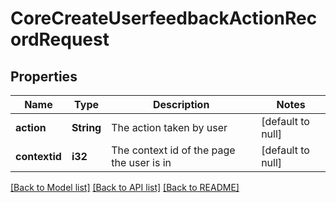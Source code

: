 # CoreCreateUserfeedbackActionRecordRequest

## Properties

Name | Type | Description | Notes
------------ | ------------- | ------------- | -------------
**action** | **String** | The action taken by user | [default to null]
**contextid** | **i32** | The context id of the page the user is in | [default to null]

[[Back to Model list]](../README.md#documentation-for-models) [[Back to API list]](../README.md#documentation-for-api-endpoints) [[Back to README]](../README.md)


